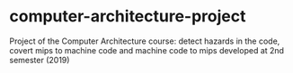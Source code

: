 # computer-architecture-project
Project of the Computer Architecture course: detect hazards in the code, covert mips to machine code and machine code to mips
developed at 2nd semester (2019)
